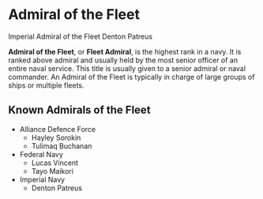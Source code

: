 # Admiral of the Fleet
Imperial Admiral of the Fleet Denton Patreus
 		 	 

**Admiral of the Fleet**, or **Fleet Admiral**, is the highest rank in a navy. It is ranked above admiral and usually held by the most senior officer of an entire naval service. This title is usually given to a senior admiral or naval commander. An Admiral of the Fleet is typically in charge of large groups of ships or multiple fleets.

## Known Admirals of the Fleet

- Alliance Defence Force
    - Hayley Sorokin
    - Tulimaq Buchanan
- Federal Navy
    - Lucas Vincent
    - Tayo Maikori
- Imperial Navy
    - Denton Patreus